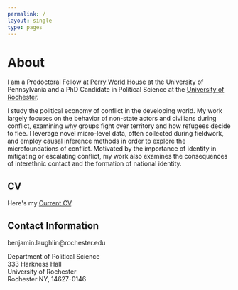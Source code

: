 ```yaml
---
permalink: /
layout: single
type: pages
---
```


<h1 class="page-title">About</h1>

<p class="message">
  I am a Predoctoral Fellow at <a href="https://global.upenn.edu/perryworldhouse">Perry World House</a> at the University of Pennsylvania and a PhD Candidate in Political Science at the <a href="http://www.sas.rochester.edu/psc/new-site/">University of Rochester</a>. 
</p>
<p class="message">
I study the political economy of conflict in the developing world. My work largely focuses on the behavior of non-state actors and civilians during conflict, examining why groups fight over territory and how refugees decide to flee. I leverage novel micro-level data, often collected during fieldwork, and employ causal inference methods in order to explore the microfoundations of conflict. Motivated by the importance of identity in mitigating or escalating conflict, my work also examines the consequences of interethnic contact and the formation of national identity.
</p>


<h2>CV</h2>

<p>Here&#39;s my <a href="CV.pdf">Current CV</a>.</p>

<h2>Contact Information</h2>

<p>benjamin.laughlin@rochester.edu</p>

<p>Department of Political Science<br>
333 Harkness Hall<br>
University of Rochester<br>
Rochester NY, 14627-0146</p>
